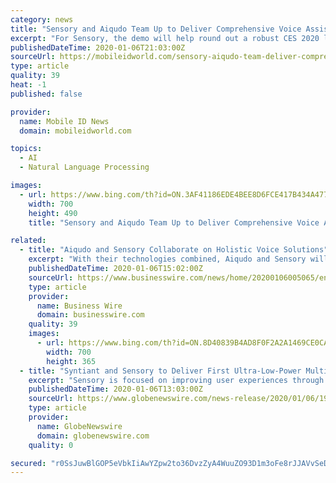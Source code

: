 ```yaml
---
category: news
title: "Sensory and Aiqudo Team Up to Deliver Comprehensive Voice Assistant"
excerpt: "For Sensory, the demo will help round out a robust CES 2020 lineup that already includes a new speech recognition platform designed for smart appliances. The solution will appear in a smart microwave from Midea MCA. Sensory has also released an updated ..."
publishedDateTime: 2020-01-06T21:03:00Z
sourceUrl: https://mobileidworld.com/sensory-aiqudo-team-deliver-comprehensive-voice-assistant-010608/
type: article
quality: 39
heat: -1
published: false

provider:
  name: Mobile ID News
  domain: mobileidworld.com

topics:
  - AI
  - Natural Language Processing

images:
  - url: https://www.bing.com/th?id=ON.3AF41186EDE4BEE8D6FCE417B434A477
    width: 700
    height: 490
    title: "Sensory and Aiqudo Team Up to Deliver Comprehensive Voice Assistant"

related:
  - title: "Aiqudo and Sensory Collaborate on Holistic Voice Solutions"
    excerpt: "With their technologies combined, Aiqudo and Sensory will deliver a fully integrated end-to-end solution that combines Sensory’s wake word, voice biometrics and natural language recognition technologies with Aiqudo’s multilingual intent understanding ..."
    publishedDateTime: 2020-01-06T15:02:00Z
    sourceUrl: https://www.businesswire.com/news/home/20200106005065/en/Aiqudo-Sensory-Collaborate-Holistic-Voice-Solutions
    type: article
    provider:
      name: Business Wire
      domain: businesswire.com
    quality: 39
    images:
      - url: https://www.bing.com/th?id=ON.8D40839B4AD8F0F2A2A1469CE0CAB450
        width: 700
        height: 365
  - title: "Syntiant and Sensory to Deliver First Ultra-Low-Power Multi-Language Voice Solution at the Edge"
    excerpt: "Sensory is focused on improving user experiences through embedded machine learning technologies such as voice, vision and natural language processing. The company pioneered the use of neural network approaches for embedded speech recognition for consumer electronics with a well-engineered and patented codebase that has shipped in over 2 billion ..."
    publishedDateTime: 2020-01-06T13:03:00Z
    sourceUrl: https://www.globenewswire.com/news-release/2020/01/06/1966398/0/en/Syntiant-and-Sensory-to-Deliver-First-Ultra-Low-Power-Multi-Language-Voice-Solution-at-the-Edge.html
    type: article
    provider:
      name: GlobeNewswire
      domain: globenewswire.com
    quality: 0

secured: "r0SsJuwBlGOP5eVbkIiAwYZpw2to36DvzZyA4WuuZO93D1m3oFe8rJJAVvSeDKLc8M58vCunqLW0LHvG5E62tEvfby/nYd5EkW/ASWd+/b8lGHVp1/K0z1uy1c9kbqstPJLpEVR+TYE/S5At9Z4S9YPaJvKB6PiCzy/f/0oALkFWq/qS+uw4deUn9FCdGlH2dvPGHwLn4h4H42qT8NN01CfMjZaa2vy1KI9DsbY6AAFYRE7b0Yr0EAdtLnkUrC9N5NK+1xNGtjz7wt/XPbbyLQ==;1o+SoaeZ1Eb0E7rTVOVj8w=="
---
```



